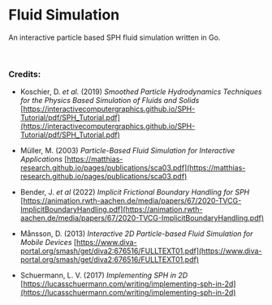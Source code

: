 # Fluid Simulation

An interactive particle based SPH fluid simulation written in Go.

<br>

### Credits:
- Koschier, D. *et al.* (2019) *Smoothed Particle Hydrodynamics Techniques for the Physics Based Simulation of Fluids and Solids* [https://interactivecomputergraphics.github.io/SPH-Tutorial/pdf/SPH_Tutorial.pdf](https://interactivecomputergraphics.github.io/SPH-Tutorial/pdf/SPH_Tutorial.pdf)

- Müller, M. (2003) *Particle-Based Fluid Simulation for Interactive Applications* [https://matthias-research.github.io/pages/publications/sca03.pdf](https://matthias-research.github.io/pages/publications/sca03.pdf)

- Bender, J. *et al* (2022) *Implicit Frictional Boundary Handling for SPH* [https://animation.rwth-aachen.de/media/papers/67/2020-TVCG-ImplicitBoundaryHandling.pdf](https://animation.rwth-aachen.de/media/papers/67/2020-TVCG-ImplicitBoundaryHandling.pdf)

- Månsson, D. (2013) *Interactive 2D Particle-based Fluid Simulation for Mobile Devices* [https://www.diva-portal.org/smash/get/diva2:676516/FULLTEXT01.pdf](https://www.diva-portal.org/smash/get/diva2:676516/FULLTEXT01.pdf)

- Schuermann, L. V. (2017) *Implementing SPH in 2D* [https://lucasschuermann.com/writing/implementing-sph-in-2d](https://lucasschuermann.com/writing/implementing-sph-in-2d)
